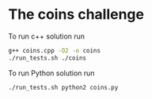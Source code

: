 # The coins challenge

To run c++ solution run
```bash
g++ coins.cpp -O2 -o coins
./run_tests.sh ./coins
```

To run Python solution run

```bash
./run_tests.sh python2 coins.py
```
